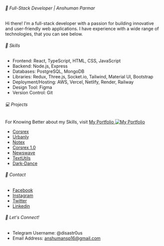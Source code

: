 ###### 🚀 Full-Stack Developer | Anshuman Parmar

Hi there! I'm a full-stack developer with a passion for building innovative and user-friendly web applications. I have experience with a wide range of technologies, that you can see below.

###### 🔭 Skills

* Frontend: React, TypeScript, HTML, CSS, JavaScript
* Backend: Node.js, Express
* Databases: PostgreSQL, MongoDB
* Libraries:  Redux, Three.js, Socket.io, Tailwind, Material UI, Bootstrap
* Deployment/Hosting: AWS, Vercel, Netlify, Render, Railway
* Design Tool: Figma 
* Version Control: Git

###### 💻 Projects

For Knowing Better about my Skills, visit <a href="anshumansp.netlify.app" > My Portfolio </a>
[![My Portfolio](https://img.shields.io/badge/Portfolio-Visit-blue.svg)](anshumansp.netlify.app)

* <a href="https://corsrex.netlify.app/">Corsrex </a>
* <a href="https://urbanly.netlify.app/">Urbanly </a>
* <a href="https://notx.netlify.app/">Notex </a>
* <a href="https://corsrex-v1.netlify.app/">Corsrex 1.0 </a>
* <a href="https://github.com/anshumansp/NewsWave-React">Newswave </a>
* <a href="https://txtutls.netlify.app/">TextUtils </a>
* <a href="https://dark-dance-production.up.railway.app/">Dark-Dance </a>

###### 💬 Contact

* <a href="https://www.facebook.com/anshuman.parmar.129">Facebook </a>
* <a href="https://www.instagram.com/anshuman_.__/">Instagram </a>
* <a href="https://twitter.com/anshumansparmar">Twitter </a>
* <a href="https://www.linkedin.com/in/anshuman-parmar-757666219/">Linkedin </a>

###### 🌌 Let's Connect!

* Telegram Username: @disastr0us
* Email Address: anshumansp16@gmail.com
